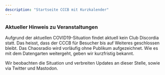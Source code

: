 ```yaml
---
description: "Startseite CCCB mit Kurzkalender"
---
```


### Aktueller Hinweis zu Veranstaltungen

Aufgrund der aktuellen COVID19-Situation findet aktuell
kein Club Discordia statt. Das heisst, dass der CCCB für
Besucher bis auf Weiteres geschlossen bleibt. Das Chaosradio
wird vorläufig ohne Publikum aufgezeichnet. Wie es
mit dem Datengarten weitergeht, geben wir kurzfristig bekannt.

Wir beobachten die Situation und verbreiten Updates an dieser
Stelle, sowie via Twitter und Mastodon.

<!--
### Nächste Veranstaltungen:

CALENDAR

Keinen Termin mehr verpeilen? Einfach den [Veranstaltungskalender abonnieren](all.ics)!
-->
